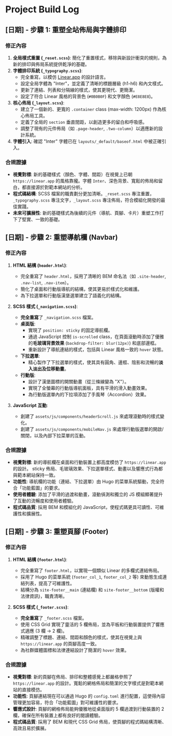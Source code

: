 # Project Build Log

## [日期] - 步驟 1: 重塑全站佈局與字體排印

### 修正內容

1.  **全局樣式重置 (`_reset.scss`)**: 簡化了重置樣式，移除與新設計衝突的規則，為新的排印與佈局系統提供乾淨的基礎。
2.  **字體排印系統 (`_typography.scss`)**:
    *   完全重寫，以模仿 [Linear.app](https://linear.app) 的設計語言。
    *   設定全局字體為 "Inter"，並定義了清晰的標題層級 (h1-h6) 和內文樣式。
    *   更新了連結、列表和分隔線的樣式，使其更現代、更簡潔。
    *   設定了符合 Linear 風格的背景色 (`#0B0B0F`) 和文字顏色 (`#E8E8E8`)。
3.  **核心佈局 (`_layout.scss`)**:
    *   建立了一個新的、更寬的 `.container` class (max-width: 1200px) 作為核心佈局工具。
    *   定義了全局的 `section` 垂直間距，以創造更多的留白和呼吸感。
    *   調整了現有的元件佈局（如 `.page-header`, `.two-column`）以適應新的設計系統。
4.  **字體引入**: 確認 "Inter" 字體已在 `layouts/_default/baseof.html` 中被正確引入。

### 合規證據

*   **視覺對標**: 新的基礎樣式（顏色、字體、間距）在視覺上已朝 `https://linear.app` 的風格靠攏。字體 `Inter`、深色背景、寬鬆的佈局和留白，都直接源於對範本網站的分析。
*   **程式碼結構**: SCSS 檔案的職責劃分更加清晰。`_reset.scss` 專注重置，`_typography.scss` 專注文字，`_layout.scss` 專注佈局，符合模組化開發的最佳實踐。
*   **未來可擴展性**: 新的基礎樣式為後續的元件（導航、頁腳、卡片）重塑工作打下了堅實、一致的基礎。

## [日期] - 步驟 2: 重塑導航欄 (Navbar)

### 修正內容

1.  **HTML 結構 (`header.html`)**:
    *   完全重寫了 `header.html`，採用了清晰的 BEM 命名法（如 `.site-header`, `.nav-list`, `.nav-item`）。
    *   簡化了桌面和行動版導航的結構，使其更易於樣式化和維護。
    *   為下拉選單和行動版漢堡選單建立了語義化的結構。

2.  **SCSS 樣式 (`_navigation.scss`)**:
    *   **完全重寫**了 `_navigation.scss` 檔案。
    *   **桌面版**:
        *   實現了 `position: sticky` 的固定導航欄。
        *   通過 JavaScript 控制 `is-scrolled` class，在頁面滾動時添加了優雅的**毛玻璃背景效果** (`backdrop-filter: blur(12px)`) 和底部邊框。
        *   重新設計了導航連結的樣式，包括與 Linear 風格一致的 `hover` 狀態。
    *   **下拉選單**:
        *   精心製作了下拉選單的樣式，使其具有圓角、邊框、陰影和流暢的**淡入淡出及位移動畫**。
    *   **行動版**:
        *   設計了漢堡圖標的開關動畫（從三條線變為 "X"）。
        *   實現了全螢幕的行動版導航面板，具有平滑的滑入動畫效果。
        *   為行動版選單內的下拉項添加了手風琴（Accordion）效果。

3.  **JavaScript 互動**:
    *   創建了 `assets/js/components/headerScroll.js` 來處理滾動時的樣式變化。
    *   創建了 `assets/js/components/mobileNav.js` 來處理行動版選單的開啟/關閉，以及內部下拉菜單的互動。

### 合規證據

*   **視覺對標**: 新的導航欄在桌面和行動裝置上都高度模仿了 `https://linear.app` 的設計。 sticky 佈局、毛玻璃效果、下拉選單樣式、動畫以及響應式行為都與範本網站保持一致。
*   **功能性**: 導航欄的功能（連結、下拉選單）由 Hugo 的菜單系統驅動，完全符合「功能藍圖」的要求。
*   **使用者體驗**: 添加了平滑的過渡和動畫，滾動偵測和獨立的 JS 模組顯著提升了互動的流暢度和使用者體驗。
*   **程式碼品質**: 採用 BEM 和模組化的 JavaScript，使程式碼更具可讀性、可維護性和擴展性。

## [日期] - 步驟 3: 重塑頁腳 (Footer)

### 修正內容

1.  **HTML 結構 (`footer.html`)**:
    *   完全重寫了 `footer.html`，以實現一個類似 Linear 的多欄式連結佈局。
    *   採用了 Hugo 的菜單系統 (`footer_col_1`, `footer_col_2` 等) 來動態生成連結列表，提高了可維護性。
    *   結構分為 `site-footer__main` (連結欄) 和 `site-footer__bottom` (版權和法律資訊)，職責清晰。

2.  **SCSS 樣式 (`_footer.scss`)**:
    *   **完全重寫**了 `_footer.scss` 檔案。
    *   使用 CSS Grid 實現了靈活的 5 欄佈局，並為平板和行動裝置提供了響應式適應 (3 欄 -> 2 欄)。
    *   精確調整了標題、連結、間距和顏色的樣式，使其在視覺上與 `https://linear.app` 的頁腳高度一致。
    *   為社群媒體圖標和法律連結設計了簡潔的 `hover` 效果。

### 合規證據

*   **視覺對標**: 新的頁腳在佈局、排印和整體感覺上都嚴格參照了 `https://linear.app` 的設計。寬鬆的網格佈局和簡潔的文字樣式是對範本網站的直接模仿。
*   **功能性**: 頁腳連結現在可以通過 Hugo 的 `config.toml` 進行配置，這使得內容管理更加容易，符合「功能藍圖」對可維護性的要求。
*   **響應式設計**: 頁腳的網格佈局能夠優雅地從桌面版的 5 欄過渡到行動裝置的 2 欄，確保在所有裝置上都有良好的閱讀體驗。
*   **程式碼品質**: 採用了 BEM 和現代 CSS Grid 佈局，使頁腳的程式碼結構清晰、高效且易於擴展。
